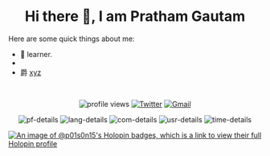 <h1 align="center"> Hi there 👋, I am Pratham Gautam</h1>

Here are some quick things about me:

- 🔭 learner.
- 
- 爵  <a href = "https://mehffine.carrd.co"> xyz</a>
<br>
<p align="center" >
    <img src="https://komarev.com/ghpvc/?username=p01s0n15&label=Profile%20views&color=0e75b6&style=flat" alt="profile views" />
    <a href="https://twitter.com/intent/follow?&screen_name=p01s0n_15"><img alt="Twitter" src="https://img.shields.io/twitter/follow/p01s0n_15?&logo=twitter" /></a>
<a href="mehul.gautam13@gmail.com"><img alt="Gmail" src="https://img.shields.io/badge/Email-Contact-indigo?logo=gmail" /></a>
</p>
<p align="center">
<img alt="pf-details" src="https://github-profile-summary-cards.vercel.app/api/cards/profile-details?username=p01s0n15&theme=dracula">

<img alt="lang-details" src="https://github-profile-summary-cards.vercel.app/api/cards/repos-per-language?username=p01s0n15&theme=dracula">

<img alt="com-details" src="https://github-profile-summary-cards.vercel.app/api/cards/most-commit-language?username=p01s0n15&theme=dracula">

<img alt="usr-details" src="https://github-profile-summary-cards.vercel.app/api/cards/stats?username=p01s0n15&theme=dracula">

<img alt="time-details" src="https://github-profile-summary-cards.vercel.app/api/cards/productive-time?username=p01s0n15&theme=dracula">
</p>

[![An image of @p01s0n15's Holopin badges, which is a link to view their full Holopin profile](https://holopin.me/p01s0n15)](https://holopin.io/@p01s0n15)

